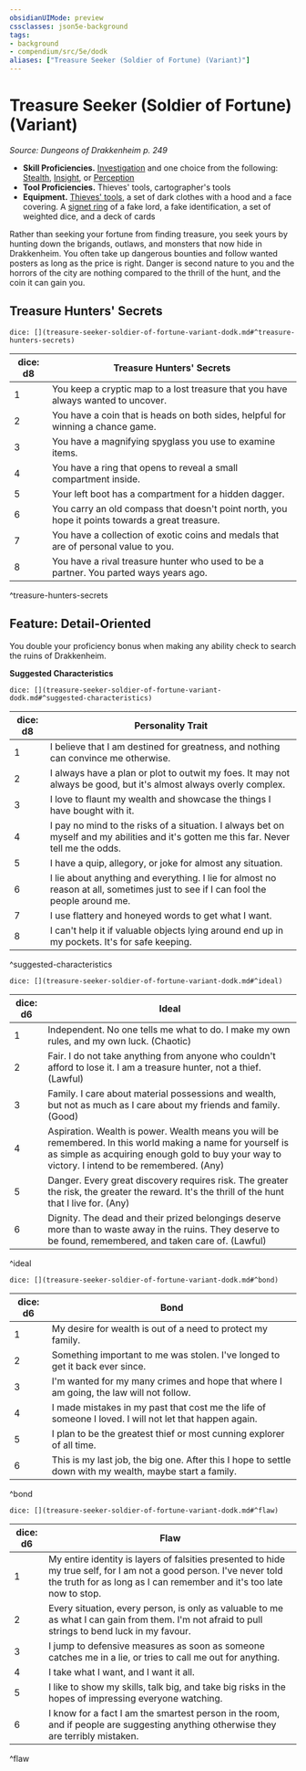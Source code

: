 ```yaml
---
obsidianUIMode: preview
cssclasses: json5e-background
tags:
- background
- compendium/src/5e/dodk
aliases: ["Treasure Seeker (Soldier of Fortune) (Variant)"]
---
```

# Treasure Seeker (Soldier of Fortune) (Variant)
*Source: Dungeons of Drakkenheim p. 249*  

- **Skill Proficiencies.** [Investigation](/Systems/5e/rules/skills.md#Investigation) and one choice from the following: [Stealth](/Systems/5e/rules/skills.md#Stealth), [Insight](/Systems/5e/rules/skills.md#Insight), or [Perception](/Systems/5e/rules/skills.md#Perception)  
- **Tool Proficiencies.** Thieves' tools, cartographer's tools  
- **Equipment.** [Thieves' tools](/Systems/5e/items/thieves-tools.md), a set of dark clothes with a hood and a face covering. A [signet ring](/Systems/5e/items/signet-ring.md) of a fake lord, a fake identification, a set of weighted dice, and a deck of cards  

Rather than seeking your fortune from finding treasure, you seek yours by hunting down the brigands, outlaws, and monsters that now hide in Drakkenheim. You often take up dangerous bounties and follow wanted posters as long as the price is right. Danger is second nature to you and the horrors of the city are nothing compared to the thrill of the hunt, and the coin it can gain you.

## Treasure Hunters' Secrets

`dice: [](treasure-seeker-soldier-of-fortune-variant-dodk.md#^treasure-hunters-secrets)`

| dice: d8 | Treasure Hunters' Secrets |
|----------|---------------------------|
| 1 | You keep a cryptic map to a lost treasure that you have always wanted to uncover. |
| 2 | You have a coin that is heads on both sides, helpful for winning a chance game. |
| 3 | You have a magnifying spyglass you use to examine items. |
| 4 | You have a ring that opens to reveal a small compartment inside. |
| 5 | Your left boot has a compartment for a hidden dagger. |
| 6 | You carry an old compass that doesn't point north, you hope it points towards a great treasure. |
| 7 | You have a collection of exotic coins and medals that are of personal value to you. |
| 8 | You have a rival treasure hunter who used to be a partner. You parted ways years ago. |
^treasure-hunters-secrets

## Feature: Detail-Oriented

You double your proficiency bonus when making any ability check to search the ruins of Drakkenheim.

**Suggested Characteristics**

`dice: [](treasure-seeker-soldier-of-fortune-variant-dodk.md#^suggested-characteristics)`

| dice: d8 | Personality Trait |
|----------|-------------------|
| 1 | I believe that I am destined for greatness, and nothing can convince me otherwise. |
| 2 | I always have a plan or plot to outwit my foes. It may not always be good, but it's almost always overly complex. |
| 3 | I love to flaunt my wealth and showcase the things I have bought with it. |
| 4 | I pay no mind to the risks of a situation. I always bet on myself and my abilities and it's gotten me this far. Never tell me the odds. |
| 5 | I have a quip, allegory, or joke for almost any situation. |
| 6 | I lie about anything and everything. I lie for almost no reason at all, sometimes just to see if I can fool the people around me. |
| 7 | I use flattery and honeyed words to get what I want. |
| 8 | I can't help it if valuable objects lying around end up in my pockets. It's for safe keeping. |
^suggested-characteristics

`dice: [](treasure-seeker-soldier-of-fortune-variant-dodk.md#^ideal)`

| dice: d6 | Ideal |
|----------|-------|
| 1 | Independent. No one tells me what to do. I make my own rules, and my own luck. (Chaotic) |
| 2 | Fair. I do not take anything from anyone who couldn't afford to lose it. I am a treasure hunter, not a thief. (Lawful) |
| 3 | Family. I care about material possessions and wealth, but not as much as I care about my friends and family. (Good) |
| 4 | Aspiration. Wealth is power. Wealth means you will be remembered. In this world making a name for yourself is as simple as acquiring enough gold to buy your way to victory. I intend to be remembered. (Any) |
| 5 | Danger. Every great discovery requires risk. The greater the risk, the greater the reward. It's the thrill of the hunt that I live for. (Any) |
| 6 | Dignity. The dead and their prized belongings deserve more than to waste away in the ruins. They deserve to be found, remembered, and taken care of. (Lawful) |
^ideal

`dice: [](treasure-seeker-soldier-of-fortune-variant-dodk.md#^bond)`

| dice: d6 | Bond |
|----------|------|
| 1 | My desire for wealth is out of a need to protect my family. |
| 2 | Something important to me was stolen. I've longed to get it back ever since. |
| 3 | I'm wanted for my many crimes and hope that where I am going, the law will not follow. |
| 4 | I made mistakes in my past that cost me the life of someone I loved. I will not let that happen again. |
| 5 | I plan to be the greatest thief or most cunning explorer of all time. |
| 6 | This is my last job, the big one. After this I hope to settle down with my wealth, maybe start a family. |
^bond

`dice: [](treasure-seeker-soldier-of-fortune-variant-dodk.md#^flaw)`

| dice: d6 | Flaw |
|----------|------|
| 1 | My entire identity is layers of falsities presented to hide my true self, for I am not a good person. I've never told the truth for as long as I can remember and it's too late now to stop. |
| 2 | Every situation, every person, is only as valuable to me as what I can gain from them. I'm not afraid to pull strings to bend luck in my favour. |
| 3 | I jump to defensive measures as soon as someone catches me in a lie, or tries to call me out for anything. |
| 4 | I take what I want, and I want it all. |
| 5 | I like to show my skills, talk big, and take big risks in the hopes of impressing everyone watching. |
| 6 | I know for a fact I am the smartest person in the room, and if people are suggesting anything otherwise they are terribly mistaken. |
^flaw